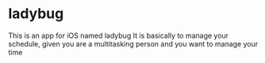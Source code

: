 # ladybug
This is an app for iOS named ladybug
It is basically to manage your schedule, given you are a multitasking person and you want to manage your time

